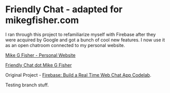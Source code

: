 # Friendly Chat - adapted for mikegfisher.com
I ran through this project to refamiliarize myself with Firebase after they were acquired by Google and got a bunch of cool new features. I now use it as an open chatroom connected to my personal website. 

[Mike G Fisher - Personal Website](http://mikegfisher.com)

[Friendly Chat dot Mike G Fisher](https://friendlychat.mikegfisher.com)



Original Project - [Firebase: Build a Real Time Web Chat App Codelab](https://codelabs.developers.google.com/codelabs/firebase-web/).

Testing branch stuff. 
